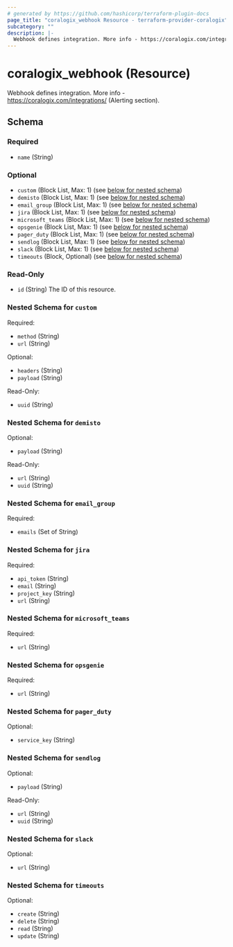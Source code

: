 ```yaml
---
# generated by https://github.com/hashicorp/terraform-plugin-docs
page_title: "coralogix_webhook Resource - terraform-provider-coralogix"
subcategory: ""
description: |-
  Webhook defines integration. More info - https://coralogix.com/integrations/ (Alerting section).
---
```


# coralogix_webhook (Resource)

Webhook defines integration. More info - https://coralogix.com/integrations/ (Alerting section).



<!-- schema generated by tfplugindocs -->
## Schema

### Required

- `name` (String)

### Optional

- `custom` (Block List, Max: 1) (see [below for nested schema](#nestedblock--custom))
- `demisto` (Block List, Max: 1) (see [below for nested schema](#nestedblock--demisto))
- `email_group` (Block List, Max: 1) (see [below for nested schema](#nestedblock--email_group))
- `jira` (Block List, Max: 1) (see [below for nested schema](#nestedblock--jira))
- `microsoft_teams` (Block List, Max: 1) (see [below for nested schema](#nestedblock--microsoft_teams))
- `opsgenie` (Block List, Max: 1) (see [below for nested schema](#nestedblock--opsgenie))
- `pager_duty` (Block List, Max: 1) (see [below for nested schema](#nestedblock--pager_duty))
- `sendlog` (Block List, Max: 1) (see [below for nested schema](#nestedblock--sendlog))
- `slack` (Block List, Max: 1) (see [below for nested schema](#nestedblock--slack))
- `timeouts` (Block, Optional) (see [below for nested schema](#nestedblock--timeouts))

### Read-Only

- `id` (String) The ID of this resource.

<a id="nestedblock--custom"></a>
### Nested Schema for `custom`

Required:

- `method` (String)
- `url` (String)

Optional:

- `headers` (String)
- `payload` (String)

Read-Only:

- `uuid` (String)


<a id="nestedblock--demisto"></a>
### Nested Schema for `demisto`

Optional:

- `payload` (String)

Read-Only:

- `url` (String)
- `uuid` (String)


<a id="nestedblock--email_group"></a>
### Nested Schema for `email_group`

Required:

- `emails` (Set of String)


<a id="nestedblock--jira"></a>
### Nested Schema for `jira`

Required:

- `api_token` (String)
- `email` (String)
- `project_key` (String)
- `url` (String)


<a id="nestedblock--microsoft_teams"></a>
### Nested Schema for `microsoft_teams`

Required:

- `url` (String)


<a id="nestedblock--opsgenie"></a>
### Nested Schema for `opsgenie`

Required:

- `url` (String)


<a id="nestedblock--pager_duty"></a>
### Nested Schema for `pager_duty`

Optional:

- `service_key` (String)


<a id="nestedblock--sendlog"></a>
### Nested Schema for `sendlog`

Optional:

- `payload` (String)

Read-Only:

- `url` (String)
- `uuid` (String)


<a id="nestedblock--slack"></a>
### Nested Schema for `slack`

Optional:

- `url` (String)


<a id="nestedblock--timeouts"></a>
### Nested Schema for `timeouts`

Optional:

- `create` (String)
- `delete` (String)
- `read` (String)
- `update` (String)



